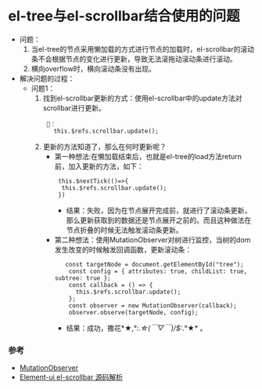 # el-tree与el-scrollbar结合使用的问题
- 问题：
   1. 当el-tree的节点采用懒加载的方式进行节点的加载时，el-scrollbar的滚动条不会根据节点的变化进行更新，导致无法滚拖动滚动条进行滚动。
   2. 横向overflow时，横向滚动条没有出现。
- 解决问题的过程：
   - 问题1：
      1. 找到el-scrollbar更新的方式：使用el-scrollbar中的update方法对scrollbar进行更新。
         ```
          🌰：
            this.$refs.scrollbar.update();
         ```
      2. 更新的方法知道了，那么在何时更新呢？
         - 第一种想法:在懒加载结束后，也就是el-tree的load方法return前，加入更新的方法，如下：
            ```
             this.$nextTick(()=>{
              this.$refs.scrollbar.update();
             })
            ```
            - 结果：失败，因为在节点展开完成前，就进行了滚动条更新，那么更新获取到的数据还是节点展开之前的。而且这种做法在节点折叠的时候无法触发滚动条更新。
         - 第二种想法：使用MutationObserver对树进行监控，当树的dom发生改变的时候触发回调函数，更新滚动条：
            ```
               const targetNode = document.getElementById("tree");
                const config = { attributes: true, childList: true, subtree: true };
                const callback = () => {
                  this.$refs.scrollbar.update();
                };
                const observer = new MutationObserver(callback);
                observer.observe(targetNode, config);
            ```
            - 结果：成功，撒花*★,°*:.☆(￣▽￣)/$:*.°★* 。
            
### 参考
- [MutationObserver](https://developer.mozilla.org/zh-CN/docs/Web/API/MutationObserver)
- [Element-ui el-scrollbar 源码解析](https://segmentfault.com/a/1190000019054618)
